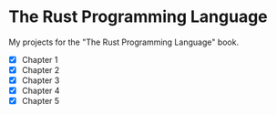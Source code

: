 # The Rust Programming Language

My projects for the "The Rust Programming Language" book.

- [x] Chapter 1
- [x] Chapter 2
- [x] Chapter 3
- [x] Chapter 4
- [x] Chapter 5
